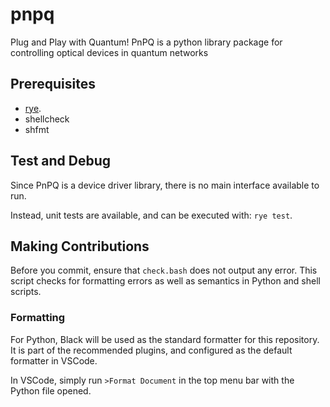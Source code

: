 # pnpq
Plug and Play with Quantum!
PnPQ is a python library package for controlling optical devices in quantum networks

## Prerequisites

- [rye](https://rye.astral.sh/).
- shellcheck
- shfmt

## Test and Debug

Since PnPQ is a device driver library, there is no main interface available to run.

Instead, unit tests are available, and can be executed with: `rye test`.

## Making Contributions

Before you commit, ensure that `check.bash` does not output any error. This script checks for formatting errors as well as semantics in Python and shell scripts.

### Formatting

For Python, Black will be used as the standard formatter for this repository. It is part of the recommended plugins, and configured as the default formatter in VSCode.

In VSCode, simply run `>Format Document` in the top menu bar with the Python file opened.
